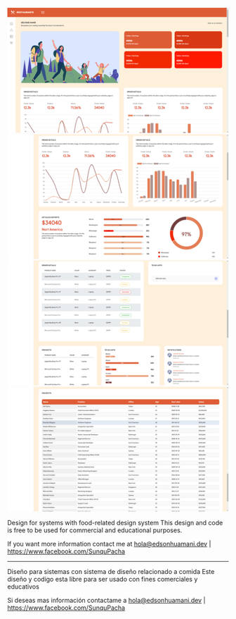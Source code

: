 
![Image text](https://github.com/edsonJordan/dashboardUI/raw/master/resource/images/dashboard.png)
![Image text](https://github.com/edsonJordan/dashboardUI/raw/master/resource/images/dashboard2.png)
![Image text](https://github.com/edsonJordan/dashboardUI/raw/master/resource/images/dashboard3.png)
![Image text](https://github.com/edsonJordan/dashboardUI/raw/master/resource/images/dashboard4.png)

Design for systems with food-related design system
This design and code is free to be used for commercial and educational purposes.

If you want more information contact me at hola@edsonhuamani.dev | https://www.facebook.com/SunquPacha

-----------------------------------------------------

Diseño para sistemas con sistema de diseño relacionado a comida
Este diseño y codigo esta  libre para ser usado con fines comerciales y educativos 

Si deseas mas información contactame a hola@edsonhuamani.dev | https://www.facebook.com/SunquPacha